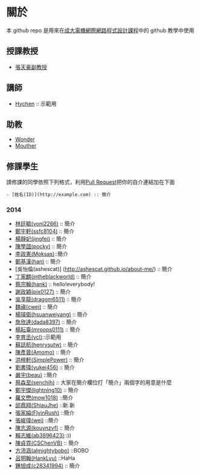 ﻿關於
=====

本 github repo 是用來在[成大電機網際網路程式設計課程][1]中的 github 教學中使用

## 授課教授
- [張天豪副教授](http://office.ee.ncku.edu.tw/nckueechinese/professor/T710-darby/T0000000c.htm)

## 講師
- [Hychen](http://hychen.wuweig.org/about-me/) :: 示範用

## 助教
- [Wonder](http://merry.ee.ncku.edu.tw/~wonder/about-me/)
- [Mouther](http://mouther.github.io/about-me/)

## 修課學生

請修課的同學依照下列格式，利用[Pull Request][2]把你的自介連結加在下面

```
- [姓名(ID)](http://example.com) :: 簡介
```

### 2014

- [林廷毓(yoni2266)](http://yoni2266.github.io/about-me/) :: 簡介
- [鄭宇軒(ssfc8104)](http://ls2jsc.github.io/about-me/) :: 簡介
- [楊靜妃(jingfei)](http://jingfei.github.io/about-me/) :: 簡介
- [陳學誼(pocky)](http://pockychen.github.io/about-me/) :: 簡介
- [李政憲(Moksas)](http://moksas.github.io/about-me/)::簡介
- [鄭基漢(han)](http://hanago.github.io/about-me/) :: 簡介
- [吳怡倫(ashescat)] (http://ashescat.github.io/about-me/) :: 簡介
- [丁家麒(intheblackworld)](http://intheblackworld.github.io/about-me/) :: 簡介
- [蔡宗翰(hank)](http://hank2014.github.io/about-me/) :: hello!everybody!
- [謝政穎(pix0127)](http://pix0127.github.io/about-me/) :: 簡介
- [吳享龍(dragom6511)](http://dragom6511.github.io/about-me/) :: 簡介
- [魏禛(cwei)](http://cwei83.github.io/about-me/) :: 簡介
- [楊璿衛(hsuanweiyang)](http://hsuanweiyang.github.io/about-me/) :: 簡介
- [詹欣達(dada8397)](http://dada8397.github.io/about-me/) :: 簡介
- [楊耘臺(mroops0111)](http://mroops0111.github.io/about-me/) :: 簡介
- [李育丞(ycl)]( http://atumama.github.io/about-me/)::示範用 
- [蘇誌航(henrysutw)](http://henrysutw.github.io/about-me/) :: 簡介
- [陳彥蓉(Amomo)](http://amomo.github.io/about-me/) :: 簡介
- [洪梓軒(SimplePower)](https://simplepower.github.io/about-me) :: 簡介
- [劉書瑋(yukei456)](http://yukei456.github.io/about-me/) :: 簡介
- [嚴宇(beau)](http://e24016611.github.io/about-me) ::簡介
- [蔡森至(senchih)](http://senchih.github.io/about-me/) :: 大家在簡介欄位打「簡介」兩個字的用意是什麼
- [鄭宇傑(lightning10)](http://lightning10.github.io/about-me/) :: 簡介
- [羅文懋(mow1018)](http://mow1018.github.io/about-me/) ::簡介
- [邱鼎翔(ShiauJhe)](http://shiaujhe.github.io/about-me/) ::新.新
- [張家綸(FlyinRush)](http://flyinrush.github.io/about-me/) ::簡介
- [張峻瑋(wei)](http://weihi.github.io/about-me/) ::簡介
- [陳志源(kouynzvf)](http://kouynzvf.github.io/about-me/) :: 簡介
- [賴志維(ab3896423)](http://ab3896423.github.io/about-me/)::))
- [陳貞霓(CSChenVB)](http://cschenvb.github.io/about-me/) :: 簡介
- [方沛涵(almightybobo)](http://almightybobo.github.io/about-me/) ::BOBO
- [呂明翰(HankLyu)](http://HankLyu.github.io/about-me/) ::HaHa
- [鍾旭成(c28341994)](https://c28341994.github.io/about-me) :: 簡介

[1]: http://zoro.ee.ncku.edu.tw/wp2014/
[2]: https://help.github.com/articles/using-pull-requests
